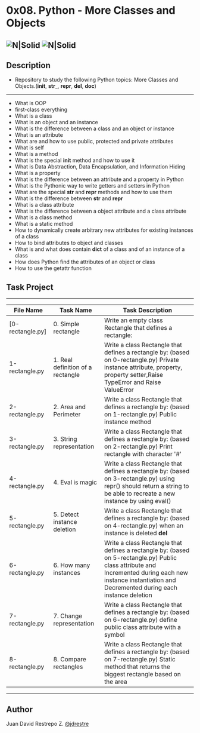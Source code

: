 # 0x08. Python - More Classes and Objects

![N|Solid](https://www.holbertonschool.com/holberton-logo.png) ![N|Solid](https://intranet.hbtn.io/assets/holberton-logo-coral-27055cb2f875eb10bf3b3942e52a24581bc0667695bdc856d4f08b469b678000.png)
---

## Description
- Repository to study the following Python topics: More Classes and Objects.(____init____, __str___, __repr__, __del__, __doc__)
---
- What is OOP
- first-class everything
- What is a class
- What is an object and an instance
- What is the difference between a class and an object or instance
- What is an attribute
- What are and how to use public, protected and private attributes
- What is self
- What is a method
- What is the special __init__ method and how to use it
- What is Data Abstraction, Data Encapsulation, and Information Hiding
- What is a property
- What is the difference between an attribute and a property in Python
- What is the Pythonic way to write getters and setters in Python
- What are the special __str__ and __repr__ methods and how to use them
- What is the difference between __str__ and __repr__
- What is a class attribute
- What is the difference between a object attribute and a class attribute
- What is a class method
- What is a static method
- How to dynamically create arbitrary new attributes for existing instances of a class
- How to bind attributes to object and classes
- What is and what does contain __dict__ of a class and of an instance of a class
- How does Python find the attributes of an object or class
- How to use the getattr function

## Task Project
---
File Name|Task Name|Task Description
---|---|---
[0-rectangle.py]|0. Simple rectangle|Write an empty class Rectangle that defines a rectangle:
1-rectangle.py|1. Real definition of a rectangle|Write a class Rectangle that defines a rectangle by: (based on 0-rectangle.py) Private instance attribute, property, property setter,Raise TypeError and Raise ValueError
2-rectangle.py|2. Area and Perimeter|Write a class Rectangle that defines a rectangle by: (based on 1-rectangle.py) Public instance method
3-rectangle.py|3. String representation|Write a class Rectangle that defines a rectangle by: (based on 2-rectangle.py) Print rectangle with character '#'
4-rectangle.py|4. Eval is magic|Write a class Rectangle that defines a rectangle by: (based on 3-rectangle.py) using repr() should return a string to be able to recreate a new instance by using eval()
5-rectangle.py|5. Detect instance deletion|Write a class Rectangle that defines a rectangle by: (based on 4-rectangle.py) when an instance is deleted __del__
6-rectangle.py|6. How many instances|Write a class Rectangle that defines a rectangle by: (based on 5-rectangle.py) Public class attribute and Incremented during each new instance instantiation and Decremented during each instance deletion
7-rectangle.py|7. Change representation|Write a class Rectangle that defines a rectangle by: (based on 6-rectangle.py) define public class attribute with a symbol
8-rectangle.py|8. Compare rectangles|Write a class Rectangle that defines a rectangle by: (based on 7-rectangle.py) Static method that returns the biggest rectangle based on the area


---
## Author

Juan David Restrepo Z. [@jdrestre](https://twitter.com/jdrestre)